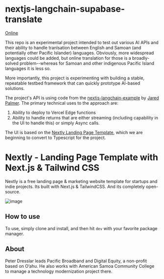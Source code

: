 # nextjs-langchain-supabase-translate

[Online](https://nextjs-langchain-supabase-translate.vercel.app/)

This repo is an experimental project intended to test out various AI APIs and their ability to handle tranlsation between English and Samoan (and potentially other Pacific Islander) languages. Obviously, more widespread languages could be added, but online translation for those is a broadly-solved problem--whereas for Samoan and other indigenous Pacific Island languages it is less so.

More importantly, this project is experimenting with building a stable, repeatable testbed framework that can quickly prototype AI-based solutions.

The project's API is using code from the [nextjs-langchain-example](https://github.com/jaredpalmer/nextjs-langchain-example) by [Jared Palmer](https://github.com/jaredpalmer). The primary technical uses to the approach are:

1. Ability to deploy to Vercel Edge functions
2. Ability to handle returns that are either streaming (including capability in the UI to handle this) or simply Async calls.

The UI is based on the [Nextly Landing Page Template](https://github.com/surjithctly/nextly-template.git), which we are beginning to convert to Typescript for the project. 

# Nextly - Landing Page Template with Next.js & Tailwind CSS

Nextly is a free landing page & marketing website template for  startups and indie projects. Its built with Next.js & TailwindCSS.
And its completely open-source.
 
![image](https://user-images.githubusercontent.com/1884712/121497169-03228680-c990-11eb-975a-e77fddc43de0.png)

## How to use

To use, simply clone and install, and then hit `dev` with your favorite package manager.

## About

Peter Dresslar leads Pacific Broadband and Digital Equity, a non-profit based on O‘ahu. He also works with American Samoa Community College to manage a technology modernization project there.